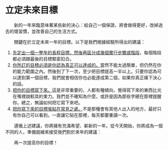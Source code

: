 # 立定未來目標

&emsp;&emsp;新的一年來臨意味著某些新的決心：給自己一個保證，將會做得更好，改掉過去的壞習慣，並改善自己的生活方式。

&emsp;&emsp;關鍵在於立定未來一年的目標。以下是我們根據經驗所得出的建議：

1. [先定出一個一整年的長程目標，然後再區分成幾個實行步驟或階段]()，每個階段都必須跟最後的目標緊密扣合。
2. [你所訂的目標必須是你認為真正可以達成的。]()當然不能太過簡單，但仍然在你的能力範圍之內。然後到了下一次，至少把目標提高一半以上。只要你認為可以達到第一個目標，我們就會相信你也必能達成第二個，如果你真正痛下決心的話。
3. [把你的目標寫下來。]()這是非常重要的，人都有種傾向，覺得寫下來的東西比光在嘴裡說較具約束力。我們並不確知為什麼，或許是因為那些字總在那裡提醒你。總之，無論如何把它寫下來吧。
4. [把你寫下來的目標張貼在常見之處。]()不是那種會有其他人出入的地方，最好只有你自己可以看到。一直讓它貼在那裡，每天都要重讀一次。

&emsp;&emsp;遵循上述建議，你將擁有充滿希望、嶄新的一年。從今天開始，你將成為一個不同的人，準備就緒來接受我們對於來年的建議：

&emsp;&emsp;再一次提高你的目標！

